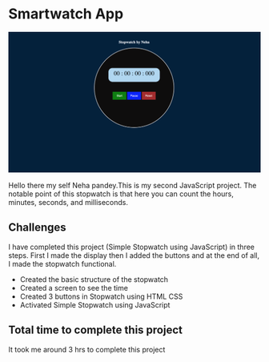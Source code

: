 # Smartwatch App
![link](./JS_APP2.png)

Hello there my self Neha pandey.This is my second JavaScript project.
The notable point of this stopwatch is that here you can count the hours, minutes, seconds, and milliseconds.

## Challenges 

I have completed this project (Simple Stopwatch using JavaScript) in three steps. First I made the display then I added the buttons and at the end of all, I made the stopwatch functional.
- Created the basic structure of the stopwatch
- Created a screen to see the time
- Created 3 buttons in Stopwatch using HTML CSS
- Activated Simple Stopwatch using JavaScript

## Total time to complete this project

It took me around 3 hrs to complete this project